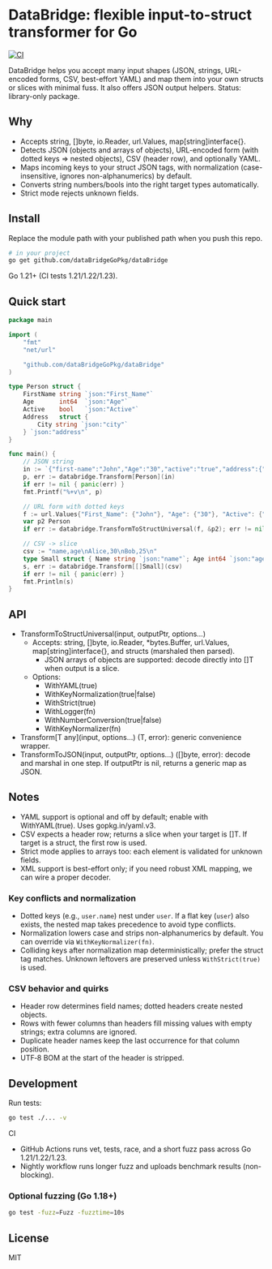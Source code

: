 # DataBridge: flexible input-to-struct transformer for Go

[![CI](https://github.com/dataBridgeGoPkg/dataBridge/actions/workflows/ci.yml/badge.svg)](https://github.com/dataBridgeGoPkg/dataBridge/actions/workflows/ci.yml)

DataBridge helps you accept many input shapes (JSON, strings, URL-encoded forms, CSV, best-effort YAML) and map them into your own structs or slices with minimal fuss. It also offers JSON output helpers.
Status: library-only package.

## Why
- Accepts string, []byte, io.Reader, url.Values, map[string]interface{}.
- Detects JSON (objects and arrays of objects), URL-encoded form (with dotted keys => nested objects), CSV (header row), and optionally YAML.
- Maps incoming keys to your struct JSON tags, with normalization (case-insensitive, ignores non-alphanumerics) by default.
- Converts string numbers/bools into the right target types automatically.
- Strict mode rejects unknown fields.

## Install
Replace the module path with your published path when you push this repo.

```bash
# in your project
go get github.com/dataBridgeGoPkg/dataBridge
```

Go 1.21+ (CI tests 1.21/1.22/1.23).

## Quick start

```go
package main

import (
    "fmt"
    "net/url"

    "github.com/dataBridgeGoPkg/dataBridge"
)

type Person struct {
    FirstName string `json:"First_Name"`
    Age       int64  `json:"Age"`
    Active    bool   `json:"Active"`
    Address   struct {
        City string `json:"city"`
    } `json:"address"`
}

func main() {
    // JSON string
    in := `{"first-name":"John","Age":"30","active":"true","address":{"City":"Paris"}}`
    p, err := databridge.Transform[Person](in)
    if err != nil { panic(err) }
    fmt.Printf("%+v\n", p)

    // URL form with dotted keys
    f := url.Values{"First_Name": {"John"}, "Age": {"30"}, "Active": {"true"}, "address.city": {"Lyon"}}
    var p2 Person
    if err := databridge.TransformToStructUniversal(f, &p2); err != nil { panic(err) }

    // CSV -> slice
    csv := "name,age\nAlice,30\nBob,25\n"
    type Small struct { Name string `json:"name"`; Age int64 `json:"age"` }
    s, err := databridge.Transform[[]Small](csv)
    if err != nil { panic(err) }
    fmt.Println(s)
}
```

## API

- TransformToStructUniversal(input, outputPtr, options...)
  - Accepts: string, []byte, io.Reader, *bytes.Buffer, url.Values, map[string]interface{}, and structs (marshaled then parsed).
    - JSON arrays of objects are supported: decode directly into []T when output is a slice.
  - Options:
    - WithYAML(true)
    - WithKeyNormalization(true|false)
    - WithStrict(true)
    - WithLogger(fn)
    - WithNumberConversion(true|false)
    - WithKeyNormalizer(fn)
- Transform[T any](input, options...) (T, error): generic convenience wrapper.
- TransformToJSON(input, outputPtr, options...) ([]byte, error): decode and marshal in one step. If outputPtr is nil, returns a generic map as JSON.

## Notes
- YAML support is optional and off by default; enable with WithYAML(true). Uses gopkg.in/yaml.v3.
- CSV expects a header row; returns a slice when your target is []T. If target is a struct, the first row is used.
- Strict mode applies to arrays too: each element is validated for unknown fields.
- XML support is best-effort only; if you need robust XML mapping, we can wire a proper decoder.

### Key conflicts and normalization
- Dotted keys (e.g., `user.name`) nest under `user`. If a flat key (`user`) also exists, the nested map takes precedence to avoid type conflicts.
- Normalization lowers case and strips non-alphanumerics by default. You can override via `WithKeyNormalizer(fn)`.
- Colliding keys after normalization map deterministically; prefer the struct tag matches. Unknown leftovers are preserved unless `WithStrict(true)` is used.

### CSV behavior and quirks
- Header row determines field names; dotted headers create nested objects.
- Rows with fewer columns than headers fill missing values with empty strings; extra columns are ignored.
- Duplicate header names keep the last occurrence for that column position.
- UTF‑8 BOM at the start of the header is stripped.

## Development

Run tests:

```bash
go test ./... -v
```

CI
- GitHub Actions runs vet, tests, race, and a short fuzz pass across Go 1.21/1.22/1.23.
- Nightly workflow runs longer fuzz and uploads benchmark results (non-blocking).

### Optional fuzzing (Go 1.18+)

```bash
go test -fuzz=Fuzz -fuzztime=10s
```

## License
MIT
